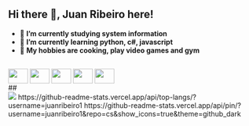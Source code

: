 ## Hi there 👋, **Juan Ribeiro** here!

- 🔭 **I’m currently studying system information**
- 📕 **I’m currently learning python, c#, javascript**
- 🤩 **My hobbies are cooking, play video games and gym**
##
<div>
<img align ="center" height="30" width="40" src="https://cdn.jsdelivr.net/gh/devicons/devicon@latest/icons/csharp/csharp-original.svg" />
<img align ="center" height="30" width="40"src="https://cdn.jsdelivr.net/gh/devicons/devicon@latest/icons/html5/html5-original.svg" /> 
<img align ="center" height="30" width="40" src="https://cdn.jsdelivr.net/gh/devicons/devicon@latest/icons/css3/css3-original.svg" />
<img align ="center" height="30" width="40" src="https://cdn.jsdelivr.net/gh/devicons/devicon@latest/icons/javascript/javascript-original.svg" /> 
<img align ="center" height="30" width="40" src="https://cdn.jsdelivr.net/gh/devicons/devicon@latest/icons/mysql/mysql-original-wordmark.svg" />
</div>
##
<div>
<img src="https://github-readme-stats.vercel.app/api?username=juanribeiro1&show_icons=true&theme=tokyonight&hide_rank=true"/>
https://github-readme-stats.vercel.app/api/top-langs/?username=juanribeiro1
https://github-readme-stats.vercel.app/api/pin/?username=juanribeiro1&repo=cs&show_icons=true&theme=github_dark
</div>
